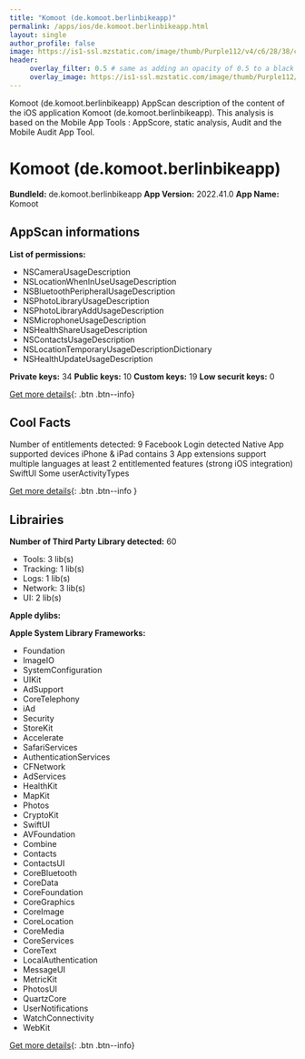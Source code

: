 ```yaml
---
title: "Komoot (de.komoot.berlinbikeapp)"
permalink: /apps/ios/de.komoot.berlinbikeapp.html
layout: single
author_profile: false
image: https://is1-ssl.mzstatic.com/image/thumb/Purple112/v4/c6/28/38/c628388a-e126-1a97-d085-148435eb4b1a/AppIcon-1x_U007emarketing-0-7-0-85-220.png/512x512bb.jpg
header: 
     overlay_filter: 0.5 # same as adding an opacity of 0.5 to a black background
     overlay_image: https://is1-ssl.mzstatic.com/image/thumb/Purple112/v4/c6/28/38/c628388a-e126-1a97-d085-148435eb4b1a/AppIcon-1x_U007emarketing-0-7-0-85-220.png/512x512bb.jpg
---
```

Komoot (de.komoot.berlinbikeapp) AppScan description of the content of the iOS application Komoot (de.komoot.berlinbikeapp). This analysis is based on the Mobile App Tools : AppScore, static analysis, Audit and the Mobile Audit App Tool.

# Komoot (de.komoot.berlinbikeapp)

**BundleId:** de.komoot.berlinbikeapp
**App Version:** 2022.41.0
**App Name:** Komoot


## AppScan informations 

**List of permissions:** 
- NSCameraUsageDescription
- NSLocationWhenInUseUsageDescription
- NSBluetoothPeripheralUsageDescription
- NSPhotoLibraryUsageDescription
- NSPhotoLibraryAddUsageDescription
- NSMicrophoneUsageDescription
- NSHealthShareUsageDescription
- NSContactsUsageDescription
- NSLocationTemporaryUsageDescriptionDictionary
- NSHealthUpdateUsageDescription
  
  
**Private keys:** 34
**Public keys:** 10
**Custom keys:** 19
**Low securit keys:** 0
  
[Get more details](/pricing.html){: .btn .btn--info}

## Cool Facts

Number of entitlements detected: 9
Facebook Login detected
Native App
supported devices iPhone & iPad
contains 3 App extensions
support multiple languages
at least 2 entitlemented features (strong iOS integration)
SwiftUI
Some userActivityTypes
  
[Get more details](/pricing.html){: .btn .btn--info }

## Librairies 
**Number of Third Party Library detected:** 60
- Tools: 3 lib(s)
- Tracking: 1 lib(s)
- Logs: 1 lib(s)
- Network: 3 lib(s)
- UI: 2 lib(s)


**Apple dylibs:**


**Apple System Library Frameworks:**
- Foundation
- ImageIO
- SystemConfiguration
- UIKit
- AdSupport
- CoreTelephony
- iAd
- Security
- StoreKit
- Accelerate
- SafariServices
- AuthenticationServices
- CFNetwork
- AdServices
- HealthKit
- MapKit
- Photos
- CryptoKit
- SwiftUI
- AVFoundation
- Combine
- Contacts
- ContactsUI
- CoreBluetooth
- CoreData
- CoreFoundation
- CoreGraphics
- CoreImage
- CoreLocation
- CoreMedia
- CoreServices
- CoreText
- LocalAuthentication
- MessageUI
- MetricKit
- PhotosUI
- QuartzCore
- UserNotifications
- WatchConnectivity
- WebKit


  
[Get more details](/pricing.html){: .btn .btn--info}

